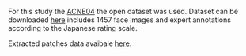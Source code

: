 For this study the [ACNE04](https://openaccess.thecvf.com/content_ICCV_2019/papers/Wu_Joint_Acne_Image_Grading_and_Counting_via_Label_Distribution_Learning_ICCV_2019_paper.pdf) the open dataset was used. Dataset can be downloaded [here](https://github.com/xpwu95/ldl) includes 1457 face images and expert annotations according to the Japanese rating scale. 

Extracted patches data avaibale [here](https://drive.google.com/drive/folders/1pQM23JJTYZ3LVYJrKLmqRm3tOlMq0AJR?usp=sharing). 


